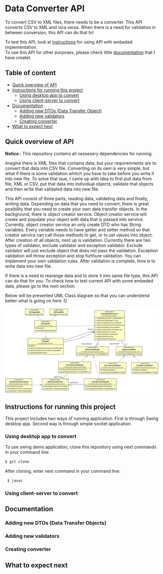 # Data Converter API

To convert CSV to XML files, there needs to be a converter. This API converts CSV to XML and vica versa. When there is a need for validation in between conversion, this API can do that to! <br>

To test this API, look at [instructions](#instructions) for using API with embeded implementation.<br>
To use this API for other purposes, please check little [documentation](#documentation) that I have createt.

## Table of content
- [Quick overview of API](#overview)
- [Instructions for running this project](#instructions)
  - [Using desktop app to convert](#desktop)
  - [Using client-server to convert](#client-server)
- [Documentation](#documentation)
  - [Adding new DTOs (Data Transfer Object)](#adding-dtos)
  - [Adding new validators](#adding-validators)
  - [Creating converter](#converter)
- [What to expect next](#next)
  
## Quick overview of API <a name="overview"></a>

**Notice :** This repository contains all nessesery dependencies for running.

Imagine there is XML files that contains data, but your requirenments are to convert that data into CSV file. Converting on its own is very simple, but what if there is some validation whitch you have to take before you write it into new file. To solve that isue, I came up with idea to first pull data from file, XML or CSV, put that data into individual objects, validate that objects and then write that validated data into new file.

This API consist of three parts, reading data, validating data and finally, writing data. Depending on data that you need to convert, there is great posibility that you need to create your own data transfer objects. In the background, there is object creator service. Object creator service will create and populate your object with data that is passed into service. Currently, object creator service an only create DTO who has String variables. Every variable needs to have getter and setter method so that creator service can call those methods to get, or to set values into object. After creation of all objects, next up is validation. Currently there are two types of validator, exclude validator and exception validator. Exclude validator will just exclude object that does not pass the validation. Exception validation will throw exception and stop furthure validation. You can implement your own validation rules. After validation is complete, time is to write data into new file. 

If there is a need to rearange data and to store it into same file type, this API can do that for you. To check how to test current API with some embeded data, please go to the next section.

Below will be presented UML Class diagram so that you can understend better what is going on here :D<br><br>
![Class diagram](/Application_1_class_diagram.jpg)

## Instructions for running this project <a name="instructions"></a>

This project includes two ways of running application. First is through Swing desktop app. Second way is through simple socket application.

### Using desktop app to convert <a name="desktop"></a>

To use swing demo application, clone this repository using next commands in your command line:

```bash
$ git clone 
```
After cloning, enter next command in your command line: 
```bash
 $ javac 
```
### Using client-server to convert <a name="client-server"></a>


## Documentation <a name="documentation"></a>
### Adding new DTOs (Data Transfer Objects) <a name="adding-dtos"></a>
### Adding new validators <a name="adding-validators"></a>
### Creating converter <a name="converter"></a>
## What to expect next <a name="next"></a>

  
